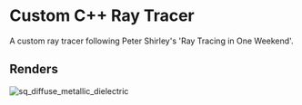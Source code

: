 # Custom C++ Ray Tracer

A custom ray tracer following Peter Shirley's 'Ray Tracing in One Weekend'.

## Renders

![sq_diffuse_metallic_dielectric](https://github.com/rohithateappple/Ray-Tracer/assets/131531154/7509bcaa-1a24-4866-9091-7bae4925b364)


